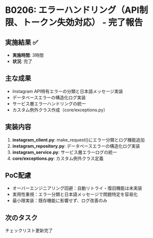 # B0206: エラーハンドリング（API制限、トークン失効対応） - 完了報告

## 実施結果 ✅
- **実施時間**: 3時間
- **状況**: 完了

## 主な成果
- Instagram API特有エラーの分類と日本語メッセージ実装
- データベースエラーの構造化ログ実装
- サービス層エラーハンドリングの統一
- カスタム例外クラス作成（core/exceptions.py）

## 実装内容
1. **instagram_client.py**: make_request()にエラー分類とログ機能追加
2. **instagram_repository.py**: データベースエラーの構造化ログ実装
3. **instagram_service.py**: サービス層エラーログの統一
4. **core/exceptions.py**: カスタム例外クラス定義

## PoC配慮
- オーバーエンジニアリング回避：自動リトライ・復旧機能は未実装
- 実用性重視：エラー分類と日本語メッセージで問題特定を容易化
- 最小限実装：既存機能に影響せず、ログ改善のみ

## 次のタスク
チェックリスト更新完了